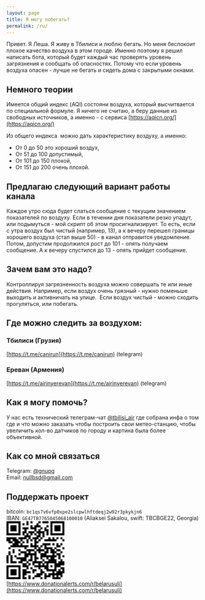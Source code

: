 ```yaml
---
layout: page
title: Я могу побегать?
permalink: /ru/
---
```


Привет. Я Леша. Я живу в Тбилиси и люблю бегать. Но меня беспокоит плохое качество воздуха в этом городе. Именно поэтому я решил написать бота, который будет каждый час проверять уровень загрязнения и сообщать об опасностях. Потому что если уровень воздуха опасен - лучше не бегать и сидеть дома с закрытыми окнами.

## Немного теории 

Имеется общий индекс (AQI) состояни воздуха, который высчитвается по специальной формуле. Я ничего не считаю, а беру данные из свободных источников, а именно - с сервиса [https://aqicn.org/](https://aqicn.org/)

Из общего индекса  можно дать характеристику воздуху, а именно:  

* От 0 до 50 это хороший воздух,
* От 51 до 100 допустимый,
* От 101 до 150 плохой,
* От 151 до 200 очень плохой. 


## Предлагаю следующий вариант работы канала

Каждое утро сюда будет слаться сообщение с текущим значением показателей по воздуху.
Если в течении дня показатели резко упадут, или подымуться - мой скрипт об этом просигнализирует.
То есть, если с утра воздух был чистый (например, 13), а к вечеру перешел границы хорошего воздуха (стал выше 50) - в канал отправится уведомление. Потом, допустим продолжился рост до 101 - опять получаем сообщение. А к вечеру спустился до 13 - опять прийдет сообщение. 

 
## Зачем вам это надо?  

Контроллируя загрязненность воздуха можно совершать те или иные действия. Например, если воздух очень грязный - нужно поменьше выходить и активничать на улице.  Если воздух чистый - можно сходить прогуляться, или побегать.

## Где можно следить за воздухом:

### Тбилиси (Грузия)
[https://t.me/canirun](https://t.me/canirun) (telegram)<br>

### Ереван (Армения)
[https://t.me/airinyerevan](https://t.me/airinyerevan) (telegram)

## Как я могу помочь?

У нас есть технический телеграм-чат <a href="https://t.me/tbilisi_air">@tbilisi_air</a> где собрана инфа о том где и что можно заказать чтобы построить свои метео-станцию, чтобы увеличить кол-во датчиков по городу и картина была более объективной.

## Как со мной связаться

Telegram: <a href="https://t.me/gnupg">@gnupg</a><br>
Email: <a href="mailto:nullbsd@gmail.com">nullbsd@gmail.com</a>

## Поддержать проект

bitcoin: `bc1qs7v6vfp0xpe2slcpwlhftdeqj2w92r3pkykjn6`<br>
IBAN: `GE47TB7765045068100010` (Aliaksei Sakalou, swift: TBCBGE22, Georgia)<br>
<img src="/images/qrdonate.png" style="width: 30%; display: inline" /><br>
[https://www.donationalerts.com/r/belarusuli](https://www.donationalerts.com/r/belarusuli)
